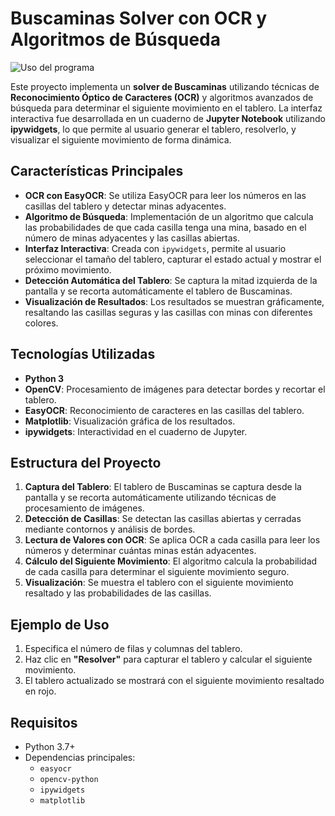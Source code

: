 # Buscaminas Solver con OCR y Algoritmos de Búsqueda
![Uso del programa](https://github.com/user-attachments/assets/b79fbc4b-5bff-4b91-9402-9ab4bfb0afb3)

Este proyecto implementa un **solver de Buscaminas** utilizando técnicas de **Reconocimiento Óptico de Caracteres (OCR)** y algoritmos avanzados de búsqueda para determinar el siguiente movimiento en el tablero. La interfaz interactiva fue desarrollada en un cuaderno de **Jupyter Notebook** utilizando **ipywidgets**, lo que permite al usuario generar el tablero, resolverlo, y visualizar el siguiente movimiento de forma dinámica.

## Características Principales

- **OCR con EasyOCR**: Se utiliza EasyOCR para leer los números en las casillas del tablero y detectar minas adyacentes.
- **Algoritmo de Búsqueda**: Implementación de un algoritmo que calcula las probabilidades de que cada casilla tenga una mina, basado en el número de minas adyacentes y las casillas abiertas.
- **Interfaz Interactiva**: Creada con `ipywidgets`, permite al usuario seleccionar el tamaño del tablero, capturar el estado actual y mostrar el próximo movimiento.
- **Detección Automática del Tablero**: Se captura la mitad izquierda de la pantalla y se recorta automáticamente el tablero de Buscaminas.
- **Visualización de Resultados**: Los resultados se muestran gráficamente, resaltando las casillas seguras y las casillas con minas con diferentes colores.

## Tecnologías Utilizadas

- **Python 3**
- **OpenCV**: Procesamiento de imágenes para detectar bordes y recortar el tablero.
- **EasyOCR**: Reconocimiento de caracteres en las casillas del tablero.
- **Matplotlib**: Visualización gráfica de los resultados.
- **ipywidgets**: Interactividad en el cuaderno de Jupyter.

## Estructura del Proyecto

1. **Captura del Tablero**: El tablero de Buscaminas se captura desde la pantalla y se recorta automáticamente utilizando técnicas de procesamiento de imágenes.
2. **Detección de Casillas**: Se detectan las casillas abiertas y cerradas mediante contornos y análisis de bordes.
3. **Lectura de Valores con OCR**: Se aplica OCR a cada casilla para leer los números y determinar cuántas minas están adyacentes.
4. **Cálculo del Siguiente Movimiento**: El algoritmo calcula la probabilidad de cada casilla para determinar el siguiente movimiento seguro.
5. **Visualización**: Se muestra el tablero con el siguiente movimiento resaltado y las probabilidades de las casillas.

## Ejemplo de Uso

1. Especifica el número de filas y columnas del tablero.
2. Haz clic en **"Resolver"** para capturar el tablero y calcular el siguiente movimiento.
3. El tablero actualizado se mostrará con el siguiente movimiento resaltado en rojo.

## Requisitos

- Python 3.7+
- Dependencias principales:
  - `easyocr`
  - `opencv-python`
  - `ipywidgets`
  - `matplotlib`
